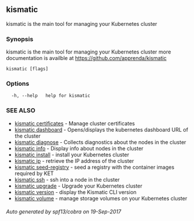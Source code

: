 ## kismatic

kismatic is the main tool for managing your Kubernetes cluster

### Synopsis


kismatic is the main tool for managing your Kubernetes cluster
more documentation is availble at https://github.com/apprenda/kismatic

```
kismatic [flags]
```

### Options

```
  -h, --help   help for kismatic
```

### SEE ALSO
* [kismatic certificates](kismatic_certificates.md)	 - Manage cluster certificates
* [kismatic dashboard](kismatic_dashboard.md)	 - Opens/displays the kubernetes dashboard URL of the cluster
* [kismatic diagnose](kismatic_diagnose.md)	 - Collects diagnostics about the nodes in the cluster
* [kismatic info](kismatic_info.md)	 - Display info about nodes in the cluster
* [kismatic install](kismatic_install.md)	 - install your Kubernetes cluster
* [kismatic ip](kismatic_ip.md)	 - retrieve the IP address of the cluster
* [kismatic seed-registry](kismatic_seed-registry.md)	 - seed a registry with the container images required by KET
* [kismatic ssh](kismatic_ssh.md)	 - ssh into a node in the cluster
* [kismatic upgrade](kismatic_upgrade.md)	 - Upgrade your Kubernetes cluster
* [kismatic version](kismatic_version.md)	 - display the Kismatic CLI version
* [kismatic volume](kismatic_volume.md)	 - manage storage volumes on your Kubernetes cluster

###### Auto generated by spf13/cobra on 19-Sep-2017
